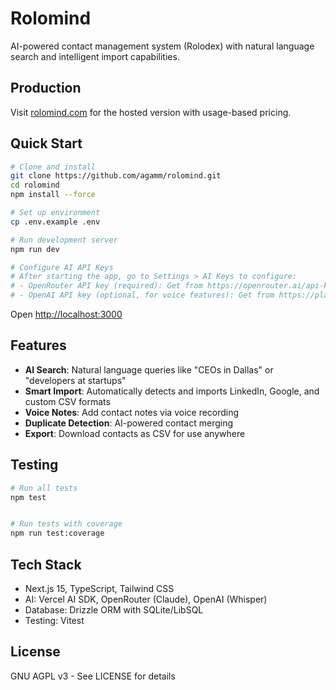 # Rolomind

AI-powered contact management system (Rolodex) with natural language search and intelligent import capabilities.

## Production

Visit [rolomind.com](https://rolomind.com) for the hosted version with usage-based pricing.

## Quick Start

```bash
# Clone and install
git clone https://github.com/agamm/rolomind.git
cd rolomind
npm install --force

# Set up environment
cp .env.example .env

# Run development server
npm run dev

# Configure AI API Keys
# After starting the app, go to Settings > AI Keys to configure:
# - OpenRouter API key (required): Get from https://openrouter.ai/api-keys
# - OpenAI API key (optional, for voice features): Get from https://platform.openai.com/api-keys
```

Open [http://localhost:3000](http://localhost:3000)

## Features

- **AI Search**: Natural language queries like "CEOs in Dallas" or "developers at startups"
- **Smart Import**: Automatically detects and imports LinkedIn, Google, and custom CSV formats
- **Voice Notes**: Add contact notes via voice recording
- **Duplicate Detection**: AI-powered contact merging
- **Export**: Download contacts as CSV for use anywhere

## Testing

```bash
# Run all tests
npm test


# Run tests with coverage
npm run test:coverage
```

## Tech Stack

- Next.js 15, TypeScript, Tailwind CSS
- AI: Vercel AI SDK, OpenRouter (Claude), OpenAI (Whisper)
- Database: Drizzle ORM with SQLite/LibSQL
- Testing: Vitest

## License

GNU AGPL v3 - See LICENSE for details